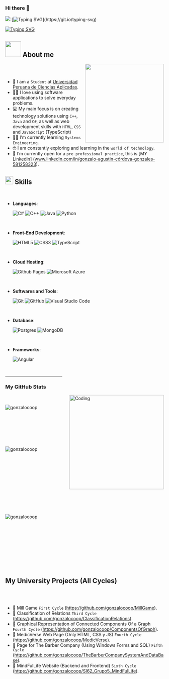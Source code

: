 ### Hi there 👋

<img src="https://profile-counter.glitch.me/gonzalocoop/count.svg">        [![Typing SVG](https://readme-typing-svg.herokuapp.com?font=Architects+Daughter&color=7AF79A&size=30&lines=Hey!+Views!)](https://git.io/typing-svg) 



[![Typing SVG](https://readme-typing-svg.herokuapp.com?font=Architects+Daughter&color=7AF79A&size=30&lines=Hey!+It's+Gonzalo!;I'm+a+Systems+Engineering;Student.+I'm+also+a;Passionate+Programmer)](https://git.io/typing-svg) 


## <picture><img src = "https://github.com/7oSkaaa/7oSkaaa/blob/main/Images/about_me.gif?raw=true" width = 50px></picture> About me

<picture> <img align="right" src="https://github.com/7oSkaaa/7oSkaaa/blob/main/Images/Right_Side.gif?raw=true" width = 250px></picture>

<br><br>

- :school: I am a `Student` at [Universidad Peruana de Ciencias Aplicadas](https://www.upc.edu.pe).
- :technologist: I love using software applications to solve everyday problems.
- :computer: My main focus is on creating technology solutions using `C++`, `Java` and `C#`, as well as web development skills with `HTML`, `CSS` and `JavaScript` (TypeScript)
- :student: I’m currently learning `Systems Engineering`.
- :nerd_face: I am constantly exploring and learning in the `world of technology`.
- :thinking: I’m currently open for a `pre professional practice`, this is [MY Linkedin] (www.linkedin.com/in/gonzalo-agustin-córdova-gonzales-581258323).



## <img src="https://media2.giphy.com/media/QssGEmpkyEOhBCb7e1/giphy.gif?cid=ecf05e47a0n3gi1bfqntqmob8g9aid1oyj2wr3ds3mg700bl&rid=giphy.gif" width ="25"><b> Skills</b>
<br>

<p align="center">

- **Languages**:
    
    ![C#](https://custom-icon-badges.demolab.com/badge/C%23-%23239120.svg?logo=cshrp&logoColor=white)
    ![C++](https://img.shields.io/badge/C++-%2300599C.svg?logo=c%2B%2B&logoColor=white)
    ![Java](https://img.shields.io/badge/Java-%23ED8B00.svg?logo=openjdk&logoColor=white)
    ![Python](https://img.shields.io/badge/Python-3776AB?logo=python&logoColor=fff)

<br>   
    
- **Front-End Development**:

   ![HTML5](https://img.shields.io/badge/HTML5%20-%23E34F26.svg?style=for-the-badge&logo=html5&logoColor=white)
   ![CSS3](https://img.shields.io/badge/CSS%20-%231572B6.svg?style=for-the-badge&logo=css3&logoColor=white)
   ![TypeScript](https://img.shields.io/badge/TypeScript-3178C6?logo=typescript&logoColor=fff)

<br>

- **Cloud Hosting**:

   ![Github Pages](https://img.shields.io/badge/GitHub%20Pages-%23327FC7.svg?style=for-the-badge&logo=github&logoColor=white)
   ![Microsoft Azure](https://custom-icon-badges.demolab.com/badge/Microsoft%20Azure-0089D6?logo=msazure&logoColor=white)
    
<br>

- **Softwares and Tools**:

    ![Git](https://img.shields.io/badge/git-%23F05033.svg?style=for-the-badge&logo=git&logoColor=white)
    ![GitHub](https://img.shields.io/badge/github-%23121011.svg?style=for-the-badge&logo=github&logoColor=white)
    ![Visual Studio Code](https://img.shields.io/badge/Visual%20Studio%20Code-0078d7.svg?style=for-the-badge&logo=visual-studio-code&logoColor=white)

  <br>

- **Database**:

    ![Postgres](https://img.shields.io/badge/Postgres-%23316192.svg?logo=postgresql&logoColor=white)
    ![MongoDB](https://img.shields.io/badge/MongoDB-%234ea94b.svg?logo=mongodb&logoColor=white)

<br>

- **Frameworks**:

    ![Angular](https://img.shields.io/badge/Angular-%23DD0031.svg?logo=angular&logoColor=white)


</p>

<br>

<hr width="36%" >

<h3>My GitHub Stats</h3>
<img align="right" alt="Coding" width="300" src="https://cdn.dribbble.com/users/1277312/screenshots/14733298/media/39b1045e593737587dd60e42c8422d1f.gif" >
<br>


<p><img align="left" src="https://github-readme-stats.vercel.app/api/top-langs?username=gonzalocoop&show_icons=true&theme=dark&locale=en&layout=compact&cache_seconds=86400" alt="gonzalocoop" /></p>

<br><br><br><br><br><br><br>
<p>&nbsp;<img align="left" src="https://github-readme-stats.vercel.app/api?username=gonzalocoop&show_icons=true&theme=dark&locale=en&layout=compact&cache_seconds=86400" alt="gonzalocoop" /></p>
<br><br><br><br><br><br><br><br><br><br>

<p><img align="left" src="https://github-readme-streak-stats.herokuapp.com/?user=gonzalocoop&theme=dark&layout=compact&cache_seconds=86400" alt="gonzalocoop" /></p>
<br><br><br><br><br><br><br><br><br><br>

## My University Projects (All Cycles)

<br><br>

- :school: Mill Game `First Cycle` (https://github.com/gonzalocoop/MillGame).
- :school: Classification of Relations `Third Cycle` (https://github.com/gonzalocoop/ClassificationRelations).
- :school: Graphical Representation of Connected Components Of a Graph `Fourth Cycle` (https://github.com/gonzalocoop/ComponentsOfGraph).
- :school: MedicVerse Web Page (Only HTML, CSS y JS) `Fourth Cycle` (https://github.com/gonzalocoop/MedicVerse).
- :school: Page for The Barber Company (Using Windows Forms and SQL) `Fifth Cycle` (https://github.com/gonzalocoop/TheBarberCompanySystemAndDataBase).
- :school: MindFulLife Website (Backend and Frontend) `Sixth Cycle` (https://github.com/gonzalocoop/SI62_Grupo5_MindFulLife).

